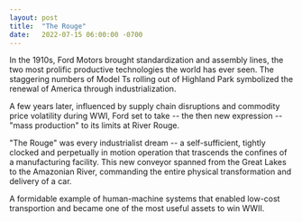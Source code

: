 ```yaml
--- 
layout: post
title:  "The Rouge"
date:   2022-07-15 06:00:00 -0700
---
```


In the 1910s, Ford Motors brought standardization and assembly lines, the two most prolific productive technologies the world has ever seen. The staggering numbers of Model Ts rolling out of Highland Park symbolized the renewal of America through industrialization. 

A few years later, influenced by supply chain disruptions and commodity price volatility during WWI, Ford set to take -- the then new expression -- "mass production" to its limits at River Rouge. 

"The Rouge" was every industrialist dream -- a self-sufficient, tightly clocked and perpetually in motion operation that trascends the confines of a manufacturing facility. This new conveyor spanned from the Great Lakes to the Amazonian River, commanding the entire physical transformation and delivery of a car.

A formidable example of human-machine systems that enabled low-cost transportion and became one of the most useful assets to win WWII. 
